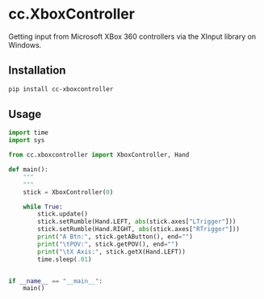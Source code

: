 # cc.XboxController

Getting input from Microsoft XBox 360 controllers via the XInput library on Windows.

## Installation

```bash
pip install cc-xboxcontroller
```

## Usage

```python
import time
import sys

from cc.xboxcontroller import XboxController, Hand

def main():
    """
    """
    stick = XboxController(0)

    while True:
        stick.update()
        stick.setRumble(Hand.LEFT, abs(stick.axes["LTrigger"]))
        stick.setRumble(Hand.RIGHT, abs(stick.axes["RTrigger"]))
        print("A Btn:", stick.getAButton(), end="")
        print("\tPOV:", stick.getPOV(), end="")
        print("\tX Axis:", stick.getX(Hand.LEFT))
        time.sleep(.01)


if __name__ == "__main__":
    main()

```
